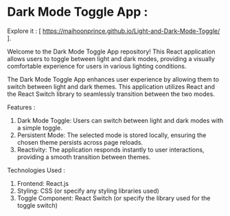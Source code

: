 # Dark Mode Toggle App :

Explore it : [  https://maihoonprince.github.io/Light-and-Dark-Mode-Toggle/  ].

Welcome to the Dark Mode Toggle App repository! This React application allows users to toggle between light and dark modes, providing a visually comfortable experience for users in various lighting conditions.

The Dark Mode Toggle App enhances user experience by allowing them to switch between light and dark themes. This application utilizes React and the React Switch library to seamlessly transition between the two modes.

Features :

1. Dark Mode Toggle: Users can switch between light and dark modes with a simple toggle.
2. Persistent Mode: The selected mode is stored locally, ensuring the chosen theme persists across page reloads.
3. Reactivity: The application responds instantly to user interactions, providing a smooth transition between themes.

Technologies Used :

1. Frontend: React.js
2. Styling: CSS (or specify any styling libraries used)
3. Toggle Component: React Switch (or specify the library used for the toggle switch)
